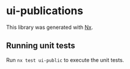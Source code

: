 # ui-publications

This library was generated with [Nx](https://nx.dev).

## Running unit tests

Run `nx test ui-public` to execute the unit tests.
